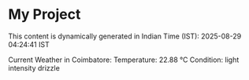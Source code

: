 # My Project

This content is dynamically generated in Indian Time (IST): 2025-08-29 04:24:41 IST


Current Weather in Coimbatore:
Temperature: 22.88 °C
Condition: light intensity drizzle
